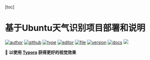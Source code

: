 [toc]

# 基于Ubuntu天气识别项目部署和说明

[![author](https://img.shields.io/badge/Author-Alice-orange)](https://res.abeim.cn/api/qq/?qq=489261538) [![github](https://img.shields.io/badge/Github-AliceEngineerPro-green)](https://github.com/AliceEngineerPro) [![type](https://img.shields.io/badge/Type-Deployment-blue)](#) [![editor](https://img.shields.io/badge/Editor-Typoar-yellow)](#) [![file](https://img.shields.io/badge/File-Markdown-orange)](#) [![version](https://img.shields.io/badge/Version-1.0.0_beta-blue)](#) [![docs](https://img.shields.io/badge/Docs-Passing-brightgreen)](#) [![](https://img.shields.io/badge/%E7%AD%89%E6%88%91%E4%BB%A3%E7%A0%81%E7%BC%96%E6%88%90-%E5%A8%B6%E4%BD%A0%E4%B8%BA%E5%A6%BB%E5%8F%AF%E5%A5%BD-red)]()

🚀 **以使用 [Typora](https://typora.io/) 获得更好的视觉效果**


